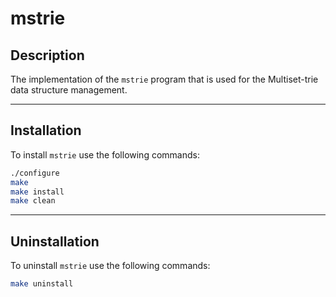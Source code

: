 # mstrie

## Description
The implementation of the `mstrie` program that is used for the Multiset-trie data structure management.

---

## Installation
To install `mstrie` use the following commands:
```bash
./configure
make
make install
make clean
```

---

## Uninstallation
To uninstall `mstrie` use the following commands:
```bash
make uninstall
```
